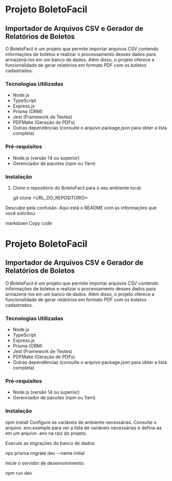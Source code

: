 # Projeto BoletoFacil

## Importador de Arquivos CSV e Gerador de Relatórios de Boletos

O BoletoFacil é um projeto que permite importar arquivos CSV contendo informações de boletos e realizar o processamento desses dados para armazená-los em um banco de dados. Além disso, o projeto oferece a funcionalidade de gerar relatórios em formato PDF com os boletos cadastrados.

### Tecnologias Utilizadas

- Node.js
- TypeScript
- Express.js
- Prisma (ORM)
- Jest (Framework de Testes)
- PDFMake (Geração de PDFs)
- Outras dependências (consulte o arquivo package.json para obter a lista completa)

### Pré-requisitos

- Node.js (versão 14 ou superior)
- Gerenciador de pacotes (npm ou Yarn)

### Instalação

1. Clone o repositório do BoletoFacil para o seu ambiente local:

   git clone <URL_DO_REPOSITORIO>


Desculpe pela confusão. Aqui está o README com as informações que você solicitou:

markdown
Copy code
# Projeto BoletoFacil

## Importador de Arquivos CSV e Gerador de Relatórios de Boletos

O BoletoFacil é um projeto que permite importar arquivos CSV contendo informações de boletos e realizar o processamento desses dados para armazená-los em um banco de dados. Além disso, o projeto oferece a funcionalidade de gerar relatórios em formato PDF com os boletos cadastrados.

### Tecnologias Utilizadas

- Node.js
- TypeScript
- Express.js
- Prisma (ORM)
- Jest (Framework de Testes)
- PDFMake (Geração de PDFs)
- Outras dependências (consulte o arquivo package.json para obter a lista completa)

### Pré-requisitos

- Node.js (versão 14 ou superior)
- Gerenciador de pacotes (npm ou Yarn)

### Instalação


npm install
Configure as variáveis de ambiente necessárias. Consulte o arquivo .env.example para ver a lista de variáveis necessárias e defina-as em um arquivo .env na raiz do projeto.

Execute as migrações do banco de dados:


npx prisma migrate dev --name initial


Inicie o servidor de desenvolvimento:

npm run dev